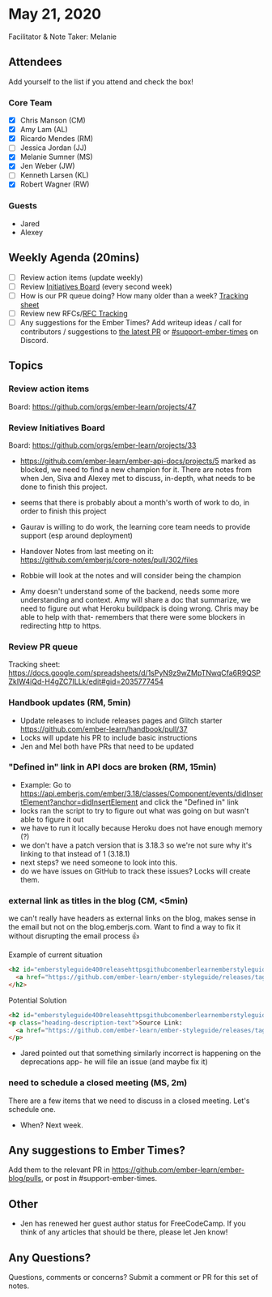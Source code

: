 # May 21, 2020

Facilitator & Note Taker: Melanie

## Attendees

Add yourself to the list if you attend and check the box!

### Core Team
- [x] Chris Manson (CM)
- [x] Amy Lam (AL)
- [x] Ricardo Mendes (RM)
- [ ] Jessica Jordan (JJ)
- [x] Melanie Sumner (MS)
- [x] Jen Weber (JW)
- [ ] Kenneth Larsen (KL)
- [x] Robert Wagner (RW)

### Guests
- Jared
- Alexey

## Weekly Agenda (20mins)

- [ ] Review action items (update weekly)
- [ ] Review [Initiatives Board](https://github.com/orgs/ember-learn/projects/33) (every second week)
- [ ] How is our PR queue doing? How many older than a week? [Tracking sheet](https://docs.google.com/spreadsheets/d/1sPyN9z9wZMpTNwqCfa6R9QSPZkIW4iQd-H4gZC7ILLk/edit#gid=2035777454)
- [ ] Review new RFCs/[RFC Tracking](https://github.com/emberjs/rfc-tracking)
- [ ] Any suggestions for the Ember Times? Add writeup ideas / call for contributors / suggestions to [the latest PR](https://github.com/ember-learn/ember-blog/pulls?q=is%3Aopen+is%3Apr+label%3A%22%F0%9F%97%9E+embertimes%22%20or%20#support-ember-times) or [#support-ember-times](https://discordapp.com/channels/480462759797063690/485450546887786506) on Discord.

## Topics

### Review action items
Board: https://github.com/orgs/ember-learn/projects/47

### Review Initiatives Board
Board: https://github.com/orgs/ember-learn/projects/33

- https://github.com/ember-learn/ember-api-docs/projects/5 marked as blocked, we need to find a new champion for it. There are notes from when Jen, Siva and Alexey met to discuss, in-depth, what needs to be done to finish this project. 
- seems that there is probably about a month's worth of work to do, in order to finish this project
- Gaurav is willing to do work, the learning core team needs to provide support (esp around deployment)
- Handover Notes from last meeting on it: https://github.com/emberjs/core-notes/pull/302/files
- Robbie will look at the notes and will consider being the champion

- Amy doesn't understand some of the backend, needs some more understanding and context. Amy will share a doc that summarize, we need to figure out what Heroku buildpack is doing wrong. Chris may be able to help with that- remembers that there were some blockers in redirecting http to https. 


### Review PR queue
Tracking sheet: https://docs.google.com/spreadsheets/d/1sPyN9z9wZMpTNwqCfa6R9QSPZkIW4iQd-H4gZC7ILLk/edit#gid=2035777454

### Handbook updates (RM, 5min)
- Update releases to include releases pages and Glitch starter https://github.com/ember-learn/handbook/pull/37
- Locks will update his PR to include basic instructions
- Jen and Mel both have PRs that need to be updated

### "Defined in" link in API docs are broken (RM, 15min)
- Example: Go to https://api.emberjs.com/ember/3.18/classes/Component/events/didInsertElement?anchor=didInsertElement and click the "Defined in" link
- locks ran the script to try to figure out what was going on but wasn't able to figure it out
- we have to run it locally because Heroku does not have enough memory (?)
- we don't have a patch version that is 3.18.3 so we're not sure why it's linking to that instead of 1 (3.18.1)
- next steps? we need someone to look into this. 
- do we have issues on GitHub to track these issues? Locks will create them.

### external link as titles in the blog (CM, <5min) 
we can't really have headers as external links on the blog, makes sense in the email but not on the blog.emberjs.com. Want to find a way to fix it without disrupting the email process :+1:

Example of current situation

```html
<h2 id="emberstyleguide400releasehttpsgithubcomemberlearnemberstyleguidereleasestagv400">
  <a href="https://github.com/ember-learn/ember-styleguide/releases/tag/v4.0.0">Ember Styleguide 4.0.0 release 🔥</a>
</h2>
```

Potential Solution

```html
<h2 id="emberstyleguide400releasehttpsgithubcomemberlearnemberstyleguidereleasestagv400">Ember StyleGuide 4.0.0 release</h2>
<p class="heading-description-text">Source Link: 
  <a href="https://github.com/ember-learn/ember-styleguide/releases/tag/v4.0.0">Ember Styleguide 4.0.0</a>
</p>
```

- Jared pointed out that something similarly incorrect is happening on the deprecations app- he will file an issue (and maybe fix it)

### need to schedule a closed meeting (MS, 2m)
There are a few items that we need to discuss in a closed meeting. Let's schedule one.
- When? Next week. 

## Any suggestions to Ember Times?
Add them to the relevant PR in https://github.com/ember-learn/ember-blog/pulls, or post in #support-ember-times.

## Other
- Jen has renewed her guest author status for FreeCodeCamp. If you think of any articles that should be there, please let Jen know! 


## Any Questions?
Questions, comments or concerns? Submit a comment or PR for this set of notes.
